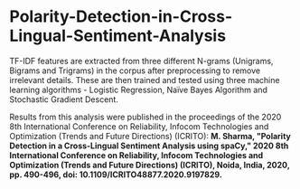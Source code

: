 # Polarity-Detection-in-Cross-Lingual-Sentiment-Analysis

TF-IDF features are extracted from three different N-grams (Unigrams, Bigrams and Trigrams) in the corpus after preprocessing to remove irrelevant details. These are then trained and tested using three machine learning algorithms - Logistic Regression, Naïve Bayes Algorithm and Stochastic Gradient Descent.

Results from this analysis were published in the proceedings of the 2020 8th International Conference on Reliability, Infocom Technologies and Optimization (Trends and Future Directions) (ICRITO): **M. Sharma, "Polarity Detection in a Cross-Lingual Sentiment Analysis using spaCy," 2020 8th International Conference on Reliability, Infocom Technologies and Optimization (Trends and Future Directions) (ICRITO), Noida, India, 2020, pp. 490-496, doi: 10.1109/ICRITO48877.2020.9197829.**
